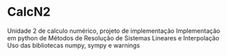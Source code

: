 # CalcN2
Unidade 2 de calculo numérico, projeto de implementação
Implementação em python de Métodos de Resolução de Sistemas Lineares e Interpolação
Uso das bibliotecas numpy, sympy e warnings
